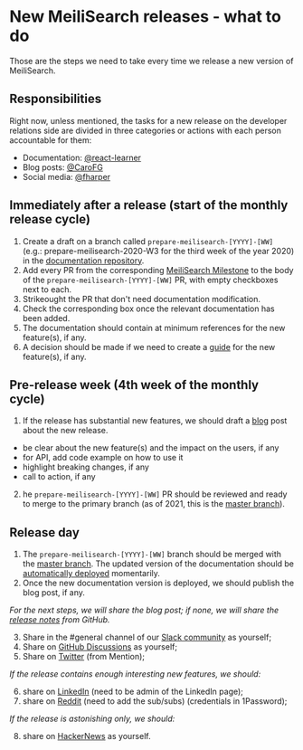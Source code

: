 # New MeiliSearch releases - what to do

Those are the steps we need to take every time we release a new version of MeiliSearch.

## Responsibilities

Right now, unless mentioned, the tasks for a new release on the developer relations side are divided in three categories or actions with each person accountable for them:
- Documentation: [@react-learner](https://github.com/react-learner)
- Blog posts: [@CaroFG](https://github.com/CaroFG)
- Social media: [@fharper](https://github.com/fharper)

## Immediately after a release (start of the monthly release cycle)

1. Create a draft  on a branch called `prepare-meilisearch-[YYYY]-[WW]` (e.g.: prepare-meilisearch-2020-W3 for the third week of the year 2020) in the [documentation repository](https://github.com/meilisearch/documentation).
2. Add every PR from the corresponding [MeiliSearch Milestone](https://github.com/meilisearch/MeiliSearch/milestones) to the body of the `prepare-meilisearch-[YYYY]-[WW]` PR, with empty checkboxes next to each.
3. Strikeought the PR that don't need documentation modification.
4. Check the corresponding box once the relevant documentation has been added.
5. The documentation should contain at minimum references for the new feature(s), if any.
6. A decision should be made if we need to create a [guide](https://docs.meilisearch.com/guides/) for the new feature(s), if any.

## Pre-release week (4th week of the monthly cycle)

1. If the release has substantial new features, we should draft a [blog](https://blog.meilisearch.com/) post about the new release.
  - be clear about the new feature(s) and the impact on the users, if any
  - for API, add code example on how to use it
  - highlight breaking changes, if any
  - call to action, if any
2. he `prepare-meilisearch-[YYYY]-[WW]` PR should be reviewed and ready to merge to the primary branch (as of 2021, this is the [master branch](https://github.com/meilisearch/documentation/tree/master)).

## Release day

1. The `prepare-meilisearch-[YYYY]-[WW]` branch should be merged with the [master branch](https://github.com/meilisearch/documentation/tree/master). The updated version of the documentation should be [automatically deployed](https://docs.meilisearch.com/) momentarily.
2. Once the new documentation version is deployed, we should publish the blog post, if any.

_For the next steps, we will share the blog post; if none, we will share the [release notes](https://github.com/meilisearch/MeiliSearch/releases) from GitHub._

3. Share in the #general channel of our [Slack community](https://slack.meilisearch.com/) as yourself;
4. Share on [GitHub Discussions](https://github.com/meilisearch/MeiliSearch/discussions) as yourself;
5. Share on [Twitter](https://twitter.com/meilisearch) (from Mention);

_If the release contains enough interesting new features, we should:_

6. share on [LinkedIn](https://www.linkedin.com/company/meilisearch) (need to be admin of the LinkedIn page);
7. share on [Reddit](https://www.reddit.com/) (need to add the sub/subs) (credentials in 1Password);

_If the release is astonishing only, we should:_

8. share on [HackerNews](https://news.ycombinator.com/) as yourself.
